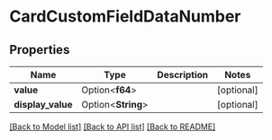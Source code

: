 # CardCustomFieldDataNumber

## Properties

Name | Type | Description | Notes
------------ | ------------- | ------------- | -------------
**value** | Option<**f64**> |  | [optional]
**display_value** | Option<**String**> |  | [optional]

[[Back to Model list]](../README.md#documentation-for-models) [[Back to API list]](../README.md#documentation-for-api-endpoints) [[Back to README]](../README.md)


